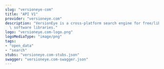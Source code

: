 ```yaml
---
slug: "versioneye-com"
title: "API V1"
provider: "versioneye.com"
description: "VersionEye is a cross-platform search engine for free/libre/open source\
  \ software libraries."
logo: "versioneye.com-logo.png"
logoMediaType: "image/png"
tags:
- "open_data"
- "search"
stubs: "versioneye.com-stubs.json"
swagger: "versioneye.com-swagger.json"
---
```

